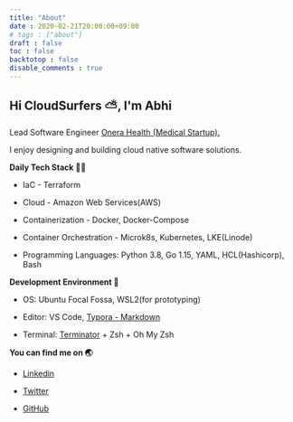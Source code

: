 ```yaml
---
title: "About"
date : 2020-02-21T20:00:00+09:00
# tags : ["about"]
draft : false
toc : false
backtotop : false
disable_comments : true
---
```


## Hi CloudSurfers :partly_sunny:, I'm Abhi

Lead Software Engineer [Onera Health (Medical Startup).](https://www.onerahealth.com/)

I enjoy designing and building cloud native software solutions.

**Daily Tech Stack  :man_technologist:**

- IaC - Terraform

- Cloud - Amazon Web Services(AWS)

- Containerization - Docker, Docker-Compose

- Container Orchestration - Microk8s, Kubernetes, LKE(Linode)

- Programming Languages: Python 3.8, Go 1.15, YAML, HCL(Hashicorp), Bash

**Development Environment :hammer:**

- OS: Ubuntu Focal Fossa, WSL2(for prototyping)

- Editor: VS Code, [Typora - Markdown](https://typora.io/)

- Terminal: [Terminator](https://terminator-gtk3.readthedocs.io/en/latest/#) + Zsh + Oh My Zsh

**You can find me on :earth_asia:**

- [Linkedin](https://www.linkedin.com/in/abhimanyuselvan/)

- [Twitter](https://twitter.com/diabhey)

- [GitHub](https://github.com/diabhey)
